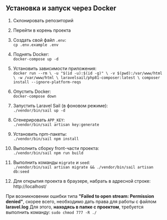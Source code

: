 ## Установка и запуск через Docker

1. Склонировать репозиторий

2. Перейти в корень проекта

3. Создать свой файл `.env`:<br>
   `cp .env.example .env`

4. Поднять Docker:<br>
   `docker-compose up -d`

5. Установить зависимости приложения:<br>
   `docker run --rm \
   -u "$(id -u):$(id -g)" \
   -v $(pwd):/var/www/html \
   -w /var/www/html \
   laravelsail/php81-composer:latest \
   composer install --ignore-platform-reqs`

6. Опустить Docker:<br>
   `docker-compose down`

7. Запустить Laravel Sail (в фоновом режиме):<br>
   `./vendor/bin/sail up -d`

8. Сгенерировать `APP_KEY`:<br>
   `./vendor/bin/sail artisan key:generate`

9. Установить npm-пакеты:<br>
   `./vendor/bin/sail npm install`

10. Выполнить сборку front-части проекта:<br>
    `./vendor/bin/sail npm run build`

11. Выполнить команды `migrate` и `seed`:<br>
    `./vendor/bin/sail artisan migrate && ./vendor/bin/sail artisan db:seed`

12. Для открытия проекта в браузере, набрать в адресной строке:<br>
    http://localhost/

При возникновении ошибки типа **"Failed to open stream: Permission denied"**, скорее всего, необходимо дать права для работы с файлом **laravel.log** Для этого, **находясь в папке с проектом**, требуется выполнить команду: 
`sudo chmod 777 -R ./`

